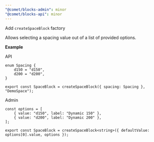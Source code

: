 ```yaml
---
"@comet/blocks-admin": minor
"@comet/blocks-api": minor
---
```


Add `createSpaceBlock` factory

Allows selecting a spacing value out of a list of provided options.

**Example**

API

```tsx
enum Spacing {
    d150 = "d150",
    d200 = "d200",
}

export const SpaceBlock = createSpaceBlock({ spacing: Spacing }, "DemoSpace");
```

Admin

```tsx
const options = [
    { value: "d150", label: "Dynamic 150" },
    { value: "d200", label: "Dynamic 200" },
];

export const SpaceBlock = createSpaceBlock<string>({ defaultValue: options[0].value, options });
```
